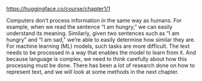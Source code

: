 https://huggingface.co/course/chapter1/1

Computers don’t process information in the same way as humans. For example, when we read the sentence “I am hungry,” we can easily understand its meaning. Similarly, given two sentences such as “I am hungry” and “I am sad,” we’re able to easily determine how similar they are. For machine learning (ML) models, such tasks are more difficult. The text needs to be processed in a way that enables the model to learn from it. And because language is complex, we need to think carefully about how this processing must be done. There has been a lot of research done on how to represent text, and we will look at some methods in the next chapter.
